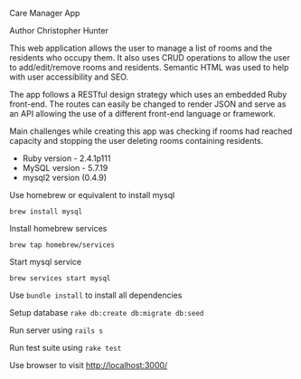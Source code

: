 Care Manager App

Author Christopher Hunter

This web application allows the user to manage a list of rooms and the residents who occupy them. It also uses CRUD operations to allow the user to add/edit/remove rooms and residents. Semantic HTML was used to help with user accessibility and SEO.

 The app follows a RESTful design strategy which uses an embedded Ruby front-end. The routes can easily be changed to render JSON and serve as an API allowing the use of a different front-end language or framework.

Main challenges while creating this app was checking if rooms had reached capacity and stopping the user deleting rooms containing residents.

* Ruby version - 2.4.1p111
* MySQL version - 5.7.19 
* mysql2 version (0.4.9)

Use homebrew or equivalent to install mysql

`brew install mysql`

Install homebrew services

`brew tap homebrew/services`

Start mysql service

`brew services start mysql`

Use `bundle install` to install all dependencies

Setup database `rake db:create db:migrate db:seed`

Run server using `rails s`

Run test suite using `rake test`

Use browser to visit [http://localhost:3000/](http://localhost:3000/)